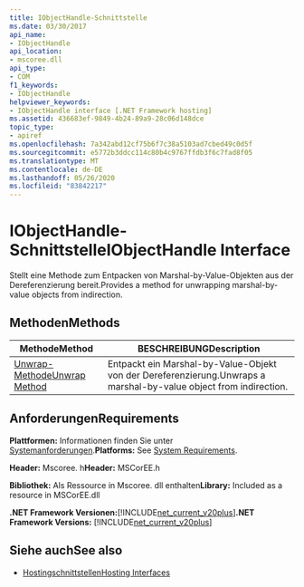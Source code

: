 ```yaml
---
title: IObjectHandle-Schnittstelle
ms.date: 03/30/2017
api_name:
- IObjectHandle
api_location:
- mscoree.dll
api_type:
- COM
f1_keywords:
- IObjectHandle
helpviewer_keywords:
- IObjectHandle interface [.NET Framework hosting]
ms.assetid: 436683ef-9849-4b24-89a9-28c06d148dce
topic_type:
- apiref
ms.openlocfilehash: 7a342abd12cf75b6f7c38a5103ad7cbed49c0d5f
ms.sourcegitcommit: e5772b3ddcc114c80b4c9767ffdb3f6c7fad8f05
ms.translationtype: MT
ms.contentlocale: de-DE
ms.lasthandoff: 05/26/2020
ms.locfileid: "83842217"
---
```

# <a name="iobjecthandle-interface"></a><span data-ttu-id="4a8c3-102">IObjectHandle-Schnittstelle</span><span class="sxs-lookup"><span data-stu-id="4a8c3-102">IObjectHandle Interface</span></span>
<span data-ttu-id="4a8c3-103">Stellt eine Methode zum Entpacken von Marshal-by-Value-Objekten aus der Dereferenzierung bereit.</span><span class="sxs-lookup"><span data-stu-id="4a8c3-103">Provides a method for unwrapping marshal-by-value objects from indirection.</span></span>  
  
## <a name="methods"></a><span data-ttu-id="4a8c3-104">Methoden</span><span class="sxs-lookup"><span data-stu-id="4a8c3-104">Methods</span></span>  
  
|<span data-ttu-id="4a8c3-105">Methode</span><span class="sxs-lookup"><span data-stu-id="4a8c3-105">Method</span></span>|<span data-ttu-id="4a8c3-106">BESCHREIBUNG</span><span class="sxs-lookup"><span data-stu-id="4a8c3-106">Description</span></span>|  
|------------|-----------------|  
|[<span data-ttu-id="4a8c3-107">Unwrap-Methode</span><span class="sxs-lookup"><span data-stu-id="4a8c3-107">Unwrap Method</span></span>](iobjecthandle-unwrap-method.md)|<span data-ttu-id="4a8c3-108">Entpackt ein Marshal-by-Value-Objekt von der Dereferenzierung.</span><span class="sxs-lookup"><span data-stu-id="4a8c3-108">Unwraps a marshal-by-value object from indirection.</span></span>|  
  
## <a name="requirements"></a><span data-ttu-id="4a8c3-109">Anforderungen</span><span class="sxs-lookup"><span data-stu-id="4a8c3-109">Requirements</span></span>  
 <span data-ttu-id="4a8c3-110">**Plattformen:** Informationen finden Sie unter [Systemanforderungen](../../get-started/system-requirements.md).</span><span class="sxs-lookup"><span data-stu-id="4a8c3-110">**Platforms:** See [System Requirements](../../get-started/system-requirements.md).</span></span>  
  
 <span data-ttu-id="4a8c3-111">**Header:** Mscoree. h</span><span class="sxs-lookup"><span data-stu-id="4a8c3-111">**Header:** MSCorEE.h</span></span>  
  
 <span data-ttu-id="4a8c3-112">**Bibliothek:** Als Ressource in Mscoree. dll enthalten</span><span class="sxs-lookup"><span data-stu-id="4a8c3-112">**Library:** Included as a resource in MSCorEE.dll</span></span>  
  
 <span data-ttu-id="4a8c3-113">**.NET Framework Versionen:**[!INCLUDE[net_current_v20plus](../../../../includes/net-current-v20plus-md.md)]</span><span class="sxs-lookup"><span data-stu-id="4a8c3-113">**.NET Framework Versions:** [!INCLUDE[net_current_v20plus](../../../../includes/net-current-v20plus-md.md)]</span></span>  
  
## <a name="see-also"></a><span data-ttu-id="4a8c3-114">Siehe auch</span><span class="sxs-lookup"><span data-stu-id="4a8c3-114">See also</span></span>

- [<span data-ttu-id="4a8c3-115">Hostingschnittstellen</span><span class="sxs-lookup"><span data-stu-id="4a8c3-115">Hosting Interfaces</span></span>](hosting-interfaces.md)
